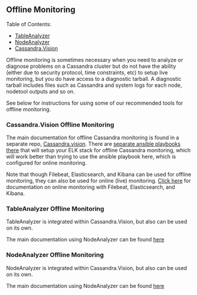 ## Offline Monitoring
Table of Contents:
- [TableAnalyzer](#TableAnalyzer-Offline-Monitoring)
- [NodeAnalyzer](#NodeAnalyzer-Offline-Monitoring)
- [Cassandra.Vision](#Cassandra.Vision-Offline-Monitoring)

Offline monitoring is sometimes necessary when you need to analyze or diagnose problems on a Cassandra cluster but do not have the ability (either due to security protocol, time constraints, etc) to setup live monitoring, but you do have access to a diagnostic tarball. A diagnostic tarball includes files such as Cassandra and system logs for each node, nodetool outputs and so on. 

See below for instructions for using some of our recommended tools for offline monitoring. 

### Cassandra.Vision Offline Monitoring

The main documentation for offline Cassandra monitoring is found in a separate repo, [Cassandra.vision](https://github.com/Anant/cassandra.vision). There are [separate ansible playbooks there](https://github.com/Anant/cassandra.vision/tree/master/elastic-kibana-ansible) that will setup your ELK stack for offline Cassandra monitoring, which will work better than trying to use the ansible playbook here, which is configured for online monitoring.

Note that though Filebeat, Elasticsearch, and Kibana can be used for offline monitoring, they can also be used for online (live) monitoring. [Click here](./maintenance.live-monitoring.md#live-monitoring-with-filebeat-elasticsearch-and-kibana) for documentation on online monitoring with Filebeat, Elasticsearch, and Kibana.

### TableAnalyzer Offline Monitoring
TableAnalyzer is integrated within Cassandra.Vision, but also can be used on its own.

The main documentation using NodeAnalyzer can be found [here](https://github.com/Anant/cassandra.vision/tree/master/cassandra-analyzer/offline-log-collector/TableAnalyzer)

### NodeAnalyzer Offline Monitoring
NodeAnalyzer is integrated within Cassandra.Vision, but also can be used on its own.

The main documentation using NodeAnalyzer can be found [here](https://github.com/Anant/cassandra.vision/tree/master/cassandra-analyzer/offline-log-collector/NodeAnalyzer)

